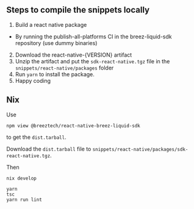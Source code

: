 ## Steps to compile the snippets locally
1. Build a react native package
  - By running the publish-all-platforms CI in the breez-liquid-sdk repository (use dummy binaries)
2. Download the react-native-{VERSION} artifact 
3. Unzip the artifact and put the `sdk-react-native.tgz` file in the `snippets/react-native/packages` folder
4. Run `yarn` to install the package.
5. Happy coding

## Nix

Use
```
npm view @breeztech/react-native-breez-liquid-sdk
```
to get the `dist.tarball`.

Download the `dist.tarball` file to `snippets/react-native/packages/sdk-react-native.tgz`.

Then

```
nix develop

yarn
tsc
yarn run lint
```